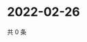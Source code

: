 # 2022-02-26

共 0 条

<!-- BEGIN WEIBO -->
<!-- 最后更新时间 Sat Feb 26 2022 19:10:07 GMT+0800 (China Standard Time) -->

<!-- END WEIBO -->
